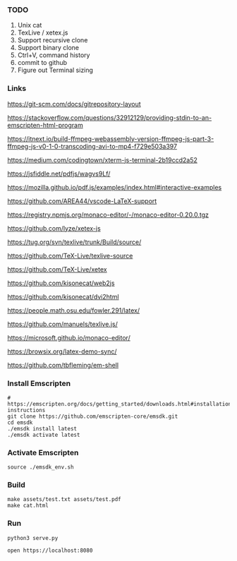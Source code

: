 ### TODO
1. Unix cat
2. TexLive / xetex.js
3. Support recursive clone
4. Support binary clone
4. Ctrl+V, command history
6. commit to github
7. Figure out Terminal sizing

### Links
https://git-scm.com/docs/gitrepository-layout

https://stackoverflow.com/questions/32912129/providing-stdin-to-an-emscripten-html-program

https://itnext.io/build-ffmpeg-webassembly-version-ffmpeg-js-part-3-ffmpeg-js-v0-1-0-transcoding-avi-to-mp4-f729e503a397

https://medium.com/codingtown/xterm-js-terminal-2b19ccd2a52

https://jsfiddle.net/pdfjs/wagvs9Lf/

https://mozilla.github.io/pdf.js/examples/index.html#interactive-examples

https://github.com/AREA44/vscode-LaTeX-support

https://registry.npmjs.org/monaco-editor/-/monaco-editor-0.20.0.tgz

https://github.com/lyze/xetex-js

https://tug.org/svn/texlive/trunk/Build/source/

https://github.com/TeX-Live/texlive-source

https://github.com/TeX-Live/xetex

https://github.com/kisonecat/web2js

https://github.com/kisonecat/dvi2html

https://people.math.osu.edu/fowler.291/latex/

https://github.com/manuels/texlive.js/

https://microsoft.github.io/monaco-editor/

https://browsix.org/latex-demo-sync/

https://github.com/tbfleming/em-shell

### Install Emscripten
```shell
# https://emscripten.org/docs/getting_started/downloads.html#installation-instructions 
git clone https://github.com/emscripten-core/emsdk.git
cd emsdk
./emsdk install latest
./emsdk activate latest
```

### Activate Emscripten
```shell
source ./emsdk_env.sh
```

### Build
```shell
make assets/test.txt assets/test.pdf
make cat.html
```

### Run
```shell
python3 serve.py

open https://localhost:8080
```

